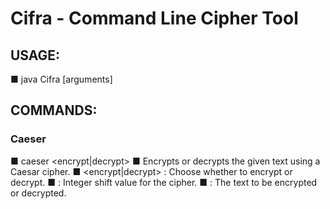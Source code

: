 # Cifra - Command Line Cipher Tool                    

## USAGE:
■ java Cifra <command> [arguments]

## COMMANDS:

### Caeser
■ caeser <encrypt|decrypt> <key> <text>
■ Encrypts or decrypts the given text using a Caesar cipher.
■ <encrypt|decrypt>  : Choose whether to encrypt or decrypt.
■ <key>              : Integer shift value for the cipher.
■ <text>             : The text to be encrypted or decrypted.